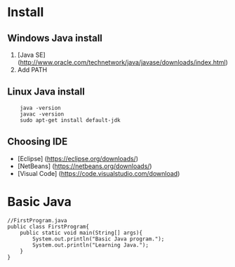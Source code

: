 # Install
## Windows Java install
1. [Java SE] (http://www.oracle.com/technetwork/java/javase/downloads/index.html)
2. Add PATH

## Linux Java install
```
	java -version
	javac -version
	sudo apt-get install default-jdk
```

## Choosing IDE
* [Eclipse] (https://eclipse.org/downloads/)
* [NetBeans] (https://netbeans.org/downloads/)
* [Visual Code] (https://code.visualstudio.com/download)

# Basic Java
```
//FirstProgram.java
public class FirstProgram{
	public static void main(String[] args){
		System.out.println("Basic Java program.");
		System.out.println("Learning Java.");
	}
}
```
